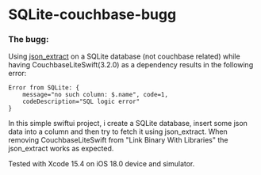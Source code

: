 #  SQLite-couchbase-bugg

### The bugg: 
Using [json_extract](https://www.sqlite.org/json1.html#the_json_extract_function) on a SQLite database (not couchbase related) while having CouchbaseLiteSwift(3.2.0) as a dependency results in the following error:
```
Error from SQLite: { 
    message="no such column: $.name", code=1, 
    codeDescription="SQL logic error" 
}
```
In this simple swiftui project, i create a SQLite database, insert some json data into a column and then try to fetch it using json_extract.
When removing CouchbaseLiteSwift from "Link Binary With Libraries" the json_extract works as expected.


Tested with Xcode 15.4 on iOS 18.0 device and simulator.





